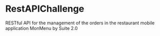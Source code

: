 # RestAPIChallenge
RESTful API for the management of the orders in the restaurant mobile application MonMenu by Suite 2.0
